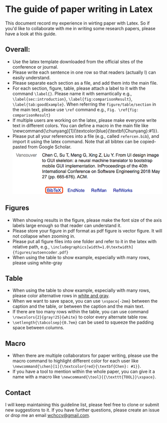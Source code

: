# The guide of paper writing in Latex

This document record my experience in wirting paper with Latex. So if you'd like to collaborate with me in writing some research papers, please have a look at this guide.

## Overall:
- Use the latex template downloaded from the official sites of the conference or journal.
- Please write each sentence in one row so that readers (actually I) can easily understand.
- Please separate each section as a file, and add them into the main file.
- For each section, figure, table, please attach a label to it with the command `\label{}`. Please name it with semantically e.g., `\label{sec:introduction}`, `\label{fig:comparisonResult}`, `\label{tab:goodExample}`. When referring the `figure/table/section` in the main text, please use `\ref` command e.g., `Fig. \ref{fig: comparisonResult}`
- If multiple users are working on the latex, please make everyone write text in different colors. You can define a macro in the main file like \newcommand{\chunyang}[1]{\textcolor{blue}{\textbf{Chunyang}:#1}}. 
- Please put all your references into a file (e.g., called `refercen.bib`), and import it using the latex command. Note that all bibtex can be copied-pasted from Google Scholar.
![bibtex](googleScholar.png)



## Figures
- When showing results in the figure, please make the font size of the axis labels large enough so that reader can understand it.
- Please store your figure in pdf format as pdf figure is vector figure. It will not collapse when zooming in.
- Please put all figure files into one folder and refer to it in the latex with relative path, e.g., `\includegraphics[width=1.0\textwidth]{figures/autoencoder.pdf}`
- When using the table to show example, especially with many rows, please using white-gray 


## Table
- When using the table to show example, especially with many rows, please color alternative rows in [white and gray](https://tex.stackexchange.com/questions/5365). 
- When we want to save space, you can use `\vspace{-2mm}` between the caption and the table, or between the caption and the main text.
- If there are too many rows within the table, you can use command `\rowcolors{2}{gray!25}{white}` to color every alternate table row.
- `\setlength{\tabcolsep}{0.7em}` can be used to squeeze the padding space between columns.


## Macro
- When there are multiple collaborators for paper writing, please use the macro command to highlight different color for each user like `\newcommand{\chen}[1]{\textcolor{red}{\textbf{Chen}: #1}}`.
- If you have a tool to mention within the whole paper, you can give it a name with a macro like `\newcommand{\tool}{{\texttt{TOOL}}\xspace}`.

## Contact
I will keep maintaining this guideline list, please feel free to clone or submit new suggestions to it. If you have further questions, please create an issue or drop me an email wchccy@gmail.com.
